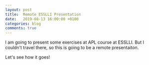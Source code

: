 ```yaml
---
layout: post
title:  Remote ESSLLI Presentation
date:   2019-08-13 16:00:00 +0100
categories: blog
comments: true
---
```


I am going to present some exercises at APL course at ESSLLI. 
But I couldn't travel there, so this is going to be a remote presentaiton.

Let's see how it goes!
